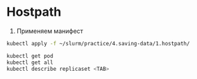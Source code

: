 # Hostpath

1) Применяем манифест

```bash
kubectl apply -f ~/slurm/practice/4.saving-data/1.hostpath/

kubectl get pod
kubectl get all
kubectl describe replicaset <TAB>
```
